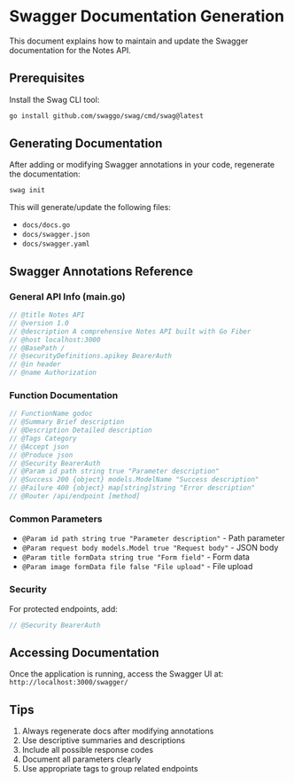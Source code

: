 # Swagger Documentation Generation

This document explains how to maintain and update the Swagger documentation for the Notes API.

## Prerequisites

Install the Swag CLI tool:

```bash
go install github.com/swaggo/swag/cmd/swag@latest
```

## Generating Documentation

After adding or modifying Swagger annotations in your code, regenerate the documentation:

```bash
swag init
```

This will generate/update the following files:

- `docs/docs.go`
- `docs/swagger.json`
- `docs/swagger.yaml`

## Swagger Annotations Reference

### General API Info (main.go)

```go
// @title Notes API
// @version 1.0
// @description A comprehensive Notes API built with Go Fiber
// @host localhost:3000
// @BasePath /
// @securityDefinitions.apikey BearerAuth
// @in header
// @name Authorization
```

### Function Documentation

```go
// FunctionName godoc
// @Summary Brief description
// @Description Detailed description
// @Tags Category
// @Accept json
// @Produce json
// @Security BearerAuth
// @Param id path string true "Parameter description"
// @Success 200 {object} models.ModelName "Success description"
// @Failure 400 {object} map[string]string "Error description"
// @Router /api/endpoint [method]
```

### Common Parameters

- `@Param id path string true "Parameter description"` - Path parameter
- `@Param request body models.Model true "Request body"` - JSON body
- `@Param title formData string true "Form field"` - Form data
- `@Param image formData file false "File upload"` - File upload

### Security

For protected endpoints, add:

```go
// @Security BearerAuth
```

## Accessing Documentation

Once the application is running, access the Swagger UI at:
`http://localhost:3000/swagger/`

## Tips

1. Always regenerate docs after modifying annotations
2. Use descriptive summaries and descriptions
3. Include all possible response codes
4. Document all parameters clearly
5. Use appropriate tags to group related endpoints
